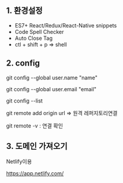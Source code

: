 ## 1. 환경설정

- ES7+ React/Redux/React-Native snippets
- Code Spell Checker
- Auto Close Tag
- ctl + shift + p => shell



## 2. config

git config --global user.name "name"

git config --global user.email "email"

git config --list



git remote add origin url => 원격 레퍼지토리연결

git remote -v : 연결 확인



## 3. 도메인 가져오기

Netlify이용

https://app.netlify.com/

